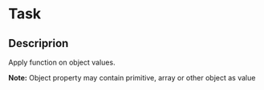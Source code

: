 # Task

## Descriprion

Apply function on object values.

**Note:** Object property may contain primitive, array or other object as value
